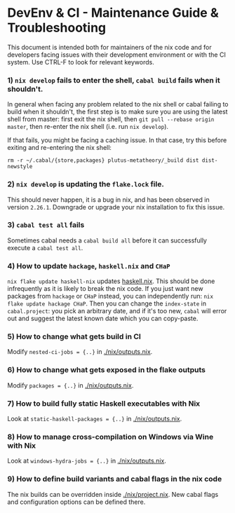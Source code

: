 # DevEnv & CI - Maintenance Guide & Troubleshooting

This document is intended both for maintainers of the nix code and for developers facing issues with their development environment or with the CI system. Use CTRL-F to look for relevant keywords.

### 1) `nix develop` fails to enter the shell, `cabal build` fails when it shouldn't.

In general when facing any problem related to the nix shell or cabal failing to build when it shouldn't, the first step is to make sure you are using the latest shell from master: first exit the nix shell, then `git pull --rebase origin master`, then re-enter the nix shell (i.e. run `nix develop`). 

If that fails, you might be facing a caching issue. In that case, try this before exiting and re-entering the nix shell:

`rm -r ~/.cabal/{store,packages} plutus-metatheory/_build dist dist-newstyle`

### 2) `nix develop` is updating the `flake.lock` file.

This should never happen, it is a bug in nix, and has been observed in version `2.26.1`.
Downgrade or upgrade your nix installation to fix this issue. 

### 3) `cabal test all` fails

Sometimes cabal needs a `cabal build all` before it can successfully execute a `cabal test all`.

### 4) How to update `hackage`, `haskell.nix` and `CHaP`

`nix flake update haskell-nix` updates [haskell.nix](https://github.com/input-output-hk/haskell.nix).
This should be done infrequently as it is likely to break the nix code.
If you just want new packages from `hackage` or `CHaP` instead, you can independently run:
`nix flake update hackage CHaP`.
Then you can change the `index-state` in `cabal.project`: you pick an arbitrary date, and if it's too new, `cabal` will error out and suggest the latest known date which you can copy-paste.

### 5) How to change what gets build in CI

Modify `nested-ci-jobs = {..}` in [./nix/outputs.nix](https://github.com/input-output-hk/haskell.nix).

### 6) How to change what gets exposed in the flake outputs

Modify `packages = {..}` in [./nix/outputs.nix](https://github.com/input-output-hk/haskell.nix).

### 7) How to build fully static Haskell executables with Nix

Look at `static-haskell-packages = {..}` in [./nix/outputs.nix](https://github.com/input-output-hk/haskell.nix).

### 8) How to manage cross-compilation on Windows via Wine with Nix

Look at `windows-hydra-jobs = {..}` in [./nix/outputs.nix](https://github.com/input-output-hk/haskell.nix).

### 9) How to define build variants and cabal flags in the nix code

The nix builds can be overridden inside [./nix/project.nix](https://github.com/input-output-hk/haskell.nix).
New cabal flags and configuration options can be defined there.